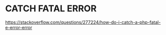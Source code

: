 # CATCH FATAL ERROR
https://stackoverflow.com/questions/277224/how-do-i-catch-a-php-fatal-e-error-error
